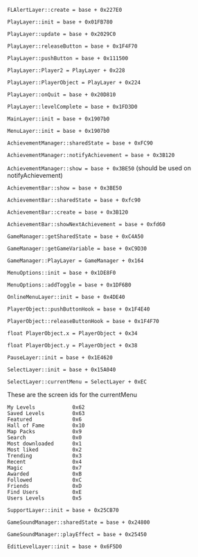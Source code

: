 `FLAlertLayer::create = base + 0x227E0`



`PlayLayer::init = base + 0x01FB780`


`PlayLayer::update = base + 0x2029C0`


`PlayLayer::releaseButton = base + 0x1F4F70`


`PlayLayer::pushButton = base + 0x111500`


`PlayLayer::Player2 = PlayLayer + 0x228`


`PlayLayer::PlayerObject = PlayLayer + 0x224`


`PlayLayer::onQuit = base + 0x20D810`


`PlayLayer::levelComplete = base + 0x1FD3D0`



`MainLayer::init = base + 0x1907b0`



`MenuLayer::init = base + 0x1907b0`



`AchievementManager::sharedState = base + 0xFC90`


`AchievementManager::notifyAchievement = base + 0x3B120`


`AchievementManager::show = base + 0x3BE50` (should be used on notifyAchievement)



`AchievementBar::show = base + 0x3BE50`


`AchievementBar::sharedState = base + 0xfc90`


`AchievementBar::create = base + 0x3B120`


`AchievementBar::showNextAchievement = base + 0xfd60`



`GameManager::getSharedState = base + 0xC4A50`


`GameManager::getGameVariable = base + 0xC9D30`


`GameManager::PlayLayer = GameManager + 0x164`



`MenuOptions::init = base + 0x1DE8F0`


`MenuOptions::addToggle = base + 0x1DF6B0`



`OnlineMenuLayer::init = base + 0x4DE40`



`PlayerObject::pushButtonHook = base + 0x1F4E40`


`PlayerObject::releaseButtonHook = base + 0x1F4F70`


`float PlayerObject.x = PlayerObject + 0x34`


`float PlayerObject.y = PlayerObject + 0x38`



`PauseLayer::init = base + 0x1E4620`



`SelectLayer::init = base + 0x15A040`


`SelectLayer::currentMenu = SelectLayer + 0xEC`



These are the screen ids for the currentMenu 
```
My Levels            0x62
Saved Levels         0x63
Featured             0x6
Hall of Fame         0x10
Map Packs            0x9
Search               0x0
Most downloaded      0x1
Most liked           0x2
Trending             0x3
Recent               0x4
Magic                0x7
Awarded              0xB
Followed             0xC
Friends              0xD
Find Users           0xE
Users Levels         0x5
```



`SupportLayer::init = base + 0x25CB70`



`GameSoundManager::sharedState = base + 0x24800`


`GameSoundManager::playEffect = base + 0x25450 `



`EditLevelLayer::init = base + 0x6F5D0`